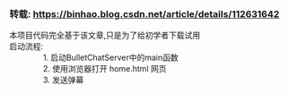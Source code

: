 ### 转载: https://binhao.blog.csdn.net/article/details/112631642 
本项目代码完全基于该文章,只是为了给初学者下载试用   
  启动流程:  
     &emsp;&emsp;&emsp;&emsp; 1. 启动BulletChatServer中的main函数  
     &emsp;&emsp; &emsp;&emsp;2. 使用浏览器打开 home.html 网页    
     &emsp;&emsp; &emsp;&emsp;3. 发送弹幕   
